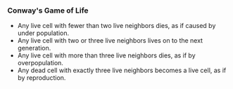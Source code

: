 ### Conway's Game of Life

 * Any live cell with fewer than two live neighbors dies, as if caused by under population.
 * Any live cell with two or three live neighbors lives on to the next generation.
 * Any live cell with more than three live neighbors dies, as if by overpopulation.
 * Any dead cell with exactly three live neighbors becomes a live cell, as if by reproduction.
